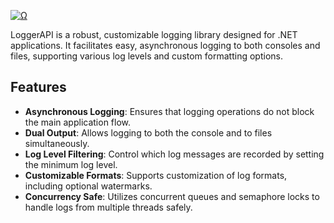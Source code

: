 <a href="Ω"><img src="http://readme-typing-svg.herokuapp.com?font=VT323&size=90&duration=2000&pause=1000&color=39008a&center=true&random=false&width=1100&height=140&lines=%E2%98%A6++LoggerAPI++%E2%98%A6;%E2%98%A6++By+xyeizo++%E2%98%A6;" alt="Ω" /></a>
 

LoggerAPI is a robust, customizable logging library designed for .NET applications. It facilitates easy, asynchronous logging to both consoles and files, supporting various log levels and custom formatting options.

## Features

- **Asynchronous Logging**: Ensures that logging operations do not block the main application flow.
- **Dual Output**: Allows logging to both the console and to files simultaneously.
- **Log Level Filtering**: Control which log messages are recorded by setting the minimum log level.
- **Customizable Formats**: Supports customization of log formats, including optional watermarks.
- **Concurrency Safe**: Utilizes concurrent queues and semaphore locks to handle logs from multiple threads safely.
